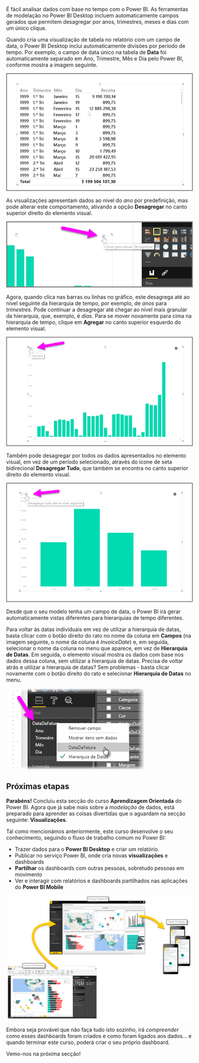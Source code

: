 É fácil analisar dados com base no tempo com o Power BI. As ferramentas de modelação no Power BI Desktop incluem automaticamente campos gerados que permitem desagregar por anos, trimestres, meses e dias com um único clique.  

Quando cria uma visualização de tabela no relatório com um campo de data, o Power BI Desktop inclui automaticamente divisões por período de tempo. Por exemplo, o campo de data único na tabela de **Data** foi automaticamente separado em Ano, Trimestre, Mês e Dia pelo Power BI, conforme mostra a imagem seguinte.

![](media/2-6a-explore-time-based-data/2-6a_1.png)

As visualizações apresentam dados ao nível do *ano* por predefinição, mas pode alterar este comportamento, ativando a opção **Desagregar** no canto superior direito do elemento visual.

![](media/2-6a-explore-time-based-data/2-6a_2.png)

Agora, quando clica nas barras ou linhas no gráfico, este desagrega até ao nível seguinte da hierarquia de tempo, por exemplo, de *anos* para *trimestres*. Pode continuar a desagregar até chegar ao nível mais granular da hierarquia, que, exemplo, é *dias*. Para se mover novamente para cima na hierarquia de tempo, clique em **Agregar** no canto superior esquerdo do elemento visual.

![](media/2-6a-explore-time-based-data/2-6a_3.png)

Também pode desagregar por todos os dados apresentados no elemento visual, em vez de um período selecionado, através do ícone de seta bidirecional **Desagregar Tudo**, que também se encontra no canto superior direito do elemento visual.

![](media/2-6a-explore-time-based-data/2-6a_4.png)

Desde que o seu modelo tenha um campo de data, o Power BI irá gerar automaticamente vistas diferentes para hierarquias de tempo diferentes.

Para voltar às datas individuais em vez de utilizar a hierarquia de datas, basta clicar com o botão direito do rato no nome da coluna em **Campos** (na imagem seguinte, o nome da coluna é *InvoiceDate*) e, em seguida, selecionar o nome da coluna no menu que aparece, em vez de **Hierarquia de Datas**. Em seguida, o elemento visual mostra os dados com base nos dados dessa coluna, sem utilizar a hierarquia de datas. Precisa de voltar atrás e utilizar a hierarquia de datas? Sem problemas - basta clicar novamente com o botão direito do rato e selecionar **Hierarquia de Datas** no menu.

![](media/2-6a-explore-time-based-data/2-6a_5.png)

## <a name="next-steps"></a>Próximas etapas
**Parabéns!** Concluiu esta secção do curso **Aprendizagem Orientada** do Power BI. Agora que já sabe mais sobre a *modelação* de dados, está preparado para aprender as coisas divertidas que o aguardam na secção seguinte: **Visualizações**.

Tal como mencionámos anteriormente, este curso desenvolve o seu conhecimento, seguindo o fluxo de trabalho comum no Power BI:

* Trazer dados para o **Power BI Desktop** e criar um relatório.
* Publicar no serviço Power BI, onde cria novas **visualizações** e dashboards
* **Partilhar** os dashboards com outras pessoas, sobretudo pessoas em movimento
* Ver e interagir com relatórios e dashboards partilhados nas aplicações do **Power BI Mobile**

![](media/2-6a-explore-time-based-data/c0a1_1.png)

Embora seja provável que não faça tudo isto sozinho, irá *compreender* como esses dashboards foram criados e como foram ligados aos dados... e quando terminar este curso, poderá criar o seu próprio dashboard.

Vemo-nos na próxima secção!

